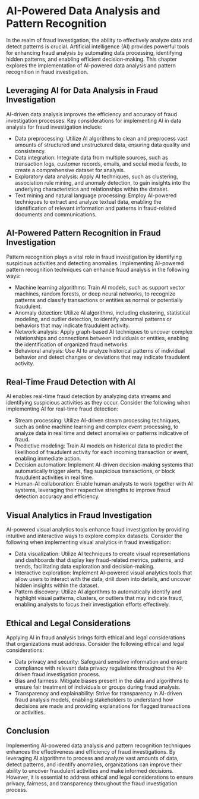 # AI-Powered Data Analysis and Pattern Recognition

In the realm of fraud investigation, the ability to effectively analyze data and detect patterns is crucial. Artificial intelligence (AI) provides powerful tools for enhancing fraud analysis by automating data processing, identifying hidden patterns, and enabling efficient decision-making. This chapter explores the implementation of AI-powered data analysis and pattern recognition in fraud investigation.

## Leveraging AI for Data Analysis in Fraud Investigation

AI-driven data analysis improves the efficiency and accuracy of fraud investigation processes. Key considerations for implementing AI in data analysis for fraud investigation include:

- Data preprocessing: Utilize AI algorithms to clean and preprocess vast amounts of structured and unstructured data, ensuring data quality and consistency.
- Data integration: Integrate data from multiple sources, such as transaction logs, customer records, emails, and social media feeds, to create a comprehensive dataset for analysis.
- Exploratory data analysis: Apply AI techniques, such as clustering, association rule mining, and anomaly detection, to gain insights into the underlying characteristics and relationships within the dataset.
- Text mining and natural language processing: Employ AI-powered techniques to extract and analyze textual data, enabling the identification of relevant information and patterns in fraud-related documents and communications.

## AI-Powered Pattern Recognition in Fraud Investigation

Pattern recognition plays a vital role in fraud investigation by identifying suspicious activities and detecting anomalies. Implementing AI-powered pattern recognition techniques can enhance fraud analysis in the following ways:

- Machine learning algorithms: Train AI models, such as support vector machines, random forests, or deep neural networks, to recognize patterns and classify transactions or entities as normal or potentially fraudulent.
- Anomaly detection: Utilize AI algorithms, including clustering, statistical modeling, and outlier detection, to identify abnormal patterns or behaviors that may indicate fraudulent activity.
- Network analysis: Apply graph-based AI techniques to uncover complex relationships and connections between individuals or entities, enabling the identification of organized fraud networks.
- Behavioral analysis: Use AI to analyze historical patterns of individual behavior and detect changes or deviations that may indicate fraudulent activity.

## Real-Time Fraud Detection with AI

AI enables real-time fraud detection by analyzing data streams and identifying suspicious activities as they occur. Consider the following when implementing AI for real-time fraud detection:

- Stream processing: Utilize AI-driven stream processing techniques, such as online machine learning and complex event processing, to analyze data in real time and detect anomalies or patterns indicative of fraud.
- Predictive modeling: Train AI models on historical data to predict the likelihood of fraudulent activity for each incoming transaction or event, enabling immediate action.
- Decision automation: Implement AI-driven decision-making systems that automatically trigger alerts, flag suspicious transactions, or block fraudulent activities in real time.
- Human-AI collaboration: Enable human analysts to work together with AI systems, leveraging their respective strengths to improve fraud detection accuracy and efficiency.

## Visual Analytics in Fraud Investigation

AI-powered visual analytics tools enhance fraud investigation by providing intuitive and interactive ways to explore complex datasets. Consider the following when implementing visual analytics in fraud investigation:

- Data visualization: Utilize AI techniques to create visual representations and dashboards that display key fraud-related metrics, patterns, and trends, facilitating data exploration and decision-making.
- Interactive exploration: Implement AI-powered visual analytics tools that allow users to interact with the data, drill down into details, and uncover hidden insights within the dataset.
- Pattern discovery: Utilize AI algorithms to automatically identify and highlight visual patterns, clusters, or outliers that may indicate fraud, enabling analysts to focus their investigation efforts effectively.

## Ethical and Legal Considerations

Applying AI in fraud analysis brings forth ethical and legal considerations that organizations must address. Consider the following ethical and legal considerations:

- Data privacy and security: Safeguard sensitive information and ensure compliance with relevant data privacy regulations throughout the AI-driven fraud investigation process.
- Bias and fairness: Mitigate biases present in the data and algorithms to ensure fair treatment of individuals or groups during fraud analysis.
- Transparency and explainability: Strive for transparency in AI-driven fraud analysis models, enabling stakeholders to understand how decisions are made and providing explanations for flagged transactions or activities.

## Conclusion

Implementing AI-powered data analysis and pattern recognition techniques enhances the effectiveness and efficiency of fraud investigations. By leveraging AI algorithms to process and analyze vast amounts of data, detect patterns, and identify anomalies, organizations can improve their ability to uncover fraudulent activities and make informed decisions. However, it is essential to address ethical and legal considerations to ensure privacy, fairness, and transparency throughout the fraud investigation process.
